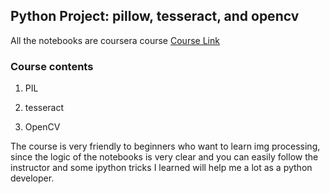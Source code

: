 ## Python Project: pillow, tesseract, and opencv

All the notebooks are coursera course 
[Course Link](https://www.coursera.org/learn/python-project/home/welcome)
 
### Course contents

1. PIL

2. tesseract

3. OpenCV

The course is very friendly to beginners who want to learn img processing, since the logic of the notebooks is very clear and you can easily follow the instructor and some ipython tricks I learned will help me a lot as a python developer.